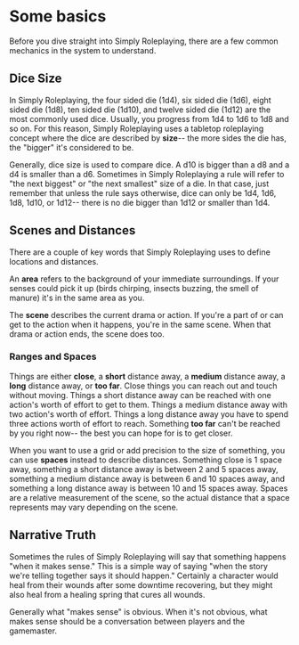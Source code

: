 # Some basics

Before you dive straight into Simply Roleplaying, there are a few common mechanics in the system to understand.

## Dice Size

In Simply Roleplaying, the four sided die (1d4), six sided die (1d6), eight sided die (1d8), ten sided die (1d10), and twelve sided die (1d12) are the most commonly used dice. Usually, you progress from 1d4 to 1d6 to 1d8 and so on. For this reason, Simply Roleplaying uses a tabletop roleplaying concept where the dice are described by **size**-- the more sides the die has, the "bigger" it's considered to be.

Generally, dice size is used to compare dice. A d10 is bigger than a d8 and a d4 is smaller than a d6. Sometimes in Simply Roleplaying a rule will refer to "the next biggest"  or "the next smallest" size of a die. In that case, just remember that unless the rule says otherwise, dice can only be 1d4, 1d6, 1d8, 1d10, or 1d12-- there is no die bigger than 1d12 or smaller than 1d4.

## Scenes and Distances

There are a couple of key words that Simply Roleplaying uses to define locations and distances.

An **area** refers to the background of your immediate surroundings. If your senses could pick it up (birds chirping, insects buzzing, the smell of manure) it's in the same area as you.

The **scene** describes the current drama or action. If you're a part of or can get to the action when it happens, you're in the same scene. When that drama or action ends, the scene does too.

### Ranges and Spaces

Things are either **close**, a **short** distance away, a **medium** distance away, a **long** distance away, or **too far**. Close things you can reach out and touch without moving. Things a short distance away can be reached with one action's worth of effort to get to them. Things a medium distance away with two action's worth of effort. Things a long distance away you have to spend three actions worth of effort to reach. Something **too far** can't be reached by you right now-- the best you can hope for is to get closer.

When you want to use a grid or add precision to the size of something, you can use **spaces** instead to describe distances. Something close is 1 space away, something a short distance away is between 2 and 5 spaces away, something a medium distance away is between 6 and 10 spaces away, and something a long distance away is between 10 and 15 spaces away. Spaces are a relative measurement of the scene, so the actual distance that a space represents may vary depending on the scene.

## Narrative Truth

Sometimes the rules of Simply Roleplaying will say that something happens "when it makes sense." This is a simple way of saying "when the story we're telling together says it should happen." Certainly a character would heal from their wounds after some downtime recovering, but they might also heal from a healing spring that cures all wounds.

Generally what "makes sense" is obvious. When it's not obvious, what makes sense should be a conversation between players and the gamemaster.

